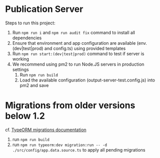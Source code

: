 # Publication Server

Steps to run this project:

1. Run `npm run i` and `npm run audit fix` command to install all dependencies
2. Ensure that environment and app configuration are available (env.(dev|test|prod) and config.ts) using provided templates
3. Run `npm run start:(dev|test|prod)` command to test if server is working
4. We recommend using pm2 to run Node.JS servers in production settings
   1. Run `npm run build`
   2. Load the available configuration (output-server-test.config.js) into pm2 and save 

# Migrations from older versions below 1.2

cf. [TypeORM migrations documentation](https://typeorm.io/migrations#migrations)

1. run `npm run build`
2. run `npm run typeorm:dev migration:run -- -d ./src/config/app.data.source.ts` to apply all pending migrations

